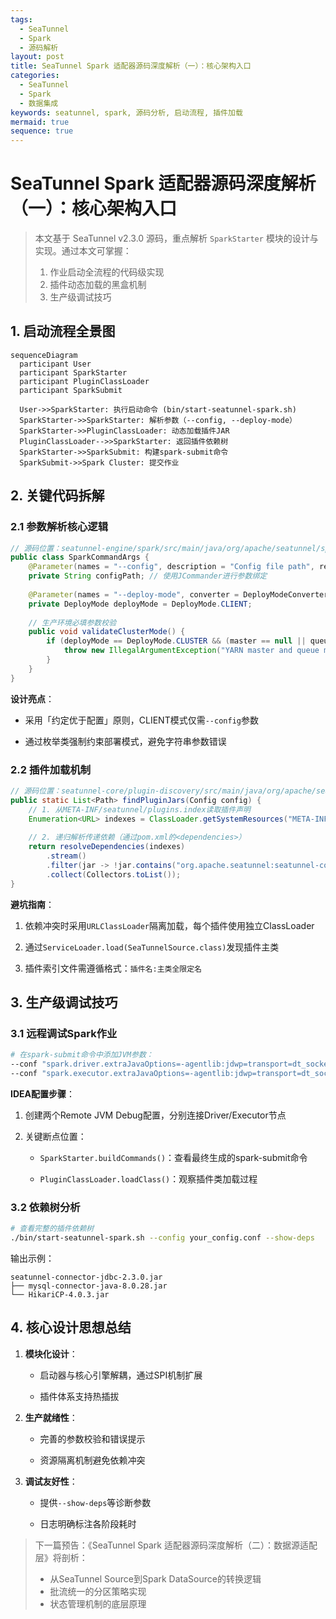 ```yaml
---
tags:
  - SeaTunnel
  - Spark
  - 源码解析
layout: post
title: SeaTunnel Spark 适配器源码深度解析（一）：核心架构入口
categories:
  - SeaTunnel
  - Spark
  - 数据集成
keywords: seatunnel, spark, 源码分析, 启动流程, 插件加载
mermaid: true
sequence: true
---
```


# SeaTunnel Spark 适配器源码深度解析（一）：核心架构入口

> 本文基于 SeaTunnel v2.3.0 源码，重点解析 `SparkStarter` 模块的设计与实现。通过本文可掌握：
>
> 1. 作业启动全流程的代码级实现
> 2. 插件动态加载的黑盒机制
> 3. 生产级调试技巧
>

## 1. 启动流程全景图

```mermaid
sequenceDiagram  
  participant User  
  participant SparkStarter  
  participant PluginClassLoader  
  participant SparkSubmit  
  
  User->>SparkStarter: 执行启动命令 (bin/start-seatunnel-spark.sh)  
  SparkStarter->>SparkStarter: 解析参数（--config, --deploy-mode）  
  SparkStarter->>PluginClassLoader: 动态加载插件JAR  
  PluginClassLoader-->>SparkStarter: 返回插件依赖树  
  SparkStarter->>SparkSubmit: 构建spark-submit命令  
  SparkSubmit->>Spark Cluster: 提交作业  
```

## 2. 关键代码拆解

### 2.1 参数解析核心逻辑

```java
// 源码位置：seatunnel-engine/spark/src/main/java/org/apache/seatunnel/spark/SparkCommandArgs.java
public class SparkCommandArgs {
    @Parameter(names = "--config", description = "Config file path", required = true)
    private String configPath; // 使用JCommander进行参数绑定
    
    @Parameter(names = "--deploy-mode", converter = DeployModeConverter.class)
    private DeployMode deployMode = DeployMode.CLIENT;
    
    // 生产环境必填参数校验
    public void validateClusterMode() {
        if (deployMode == DeployMode.CLUSTER && (master == null || queue == null)) {
            throw new IllegalArgumentException("YARN master and queue must be specified in cluster mode");
        }
    }
}
```

**设计亮点**：

- 采用「约定优于配置」原则，CLIENT模式仅需`--config`参数

- 通过枚举类强制约束部署模式，避免字符串参数错误


### 2.2 插件加载机制

```java
// 源码位置：seatunnel-core/plugin-discovery/src/main/java/org/apache/seatunnel/plugin/PluginDiscovery.java
public static List<Path> findPluginJars(Config config) {
    // 1. 从META-INF/seatunnel/plugins.index读取插件声明
    Enumeration<URL> indexes = ClassLoader.getSystemResources("META-INF/seatunnel/plugins.index");
    
    // 2. 递归解析传递依赖（通过pom.xml的<dependencies>）
    return resolveDependencies(indexes)
        .stream()
        .filter(jar -> !jar.contains("org.apache.seatunnel:seatunnel-core")) // 过滤核心包
        .collect(Collectors.toList());
}
```

**避坑指南**：

1. 依赖冲突时采用`URLClassLoader`隔离加载，每个插件使用独立ClassLoader

2. 通过`ServiceLoader.load(SeaTunnelSource.class)`发现插件主类

3. 插件索引文件需遵循格式：`插件名:主类全限定名`


## 3. 生产级调试技巧

### 3.1 远程调试Spark作业

```bash
# 在spark-submit命令中添加JVM参数：
--conf "spark.driver.extraJavaOptions=-agentlib:jdwp=transport=dt_socket,server=y,suspend=y,address=5005"
--conf "spark.executor.extraJavaOptions=-agentlib:jdwp=transport=dt_socket,server=y,suspend=n,address=5006"
```

**IDEA配置步骤**：

1. 创建两个Remote JVM Debug配置，分别连接Driver/Executor节点

2. 关键断点位置：

   - `SparkStarter.buildCommands()`：查看最终生成的spark-submit命令

   - `PluginClassLoader.loadClass()`：观察插件类加载过程


### 3.2 依赖树分析

```bash
# 查看完整的插件依赖树
./bin/start-seatunnel-spark.sh --config your_config.conf --show-deps
```

输出示例：

```
seatunnel-connector-jdbc-2.3.0.jar
├── mysql-connector-java-8.0.28.jar
└── HikariCP-4.0.3.jar
```

## 4. 核心设计思想总结

1. **模块化设计**：

   - 启动器与核心引擎解耦，通过SPI机制扩展

   - 插件体系支持热插拔

2. **生产就绪性**：

   - 完善的参数校验和错误提示

   - 资源隔离机制避免依赖冲突

3. **调试友好性**：

   - 提供`--show-deps`等诊断参数

   - 日志明确标注各阶段耗时


> 下一篇预告：《SeaTunnel Spark 适配器源码深度解析（二）：数据源适配层》将剖析：
>
> - 从SeaTunnel Source到Spark DataSource的转换逻辑
> - 批流统一的分区策略实现
> - 状态管理机制的底层原理